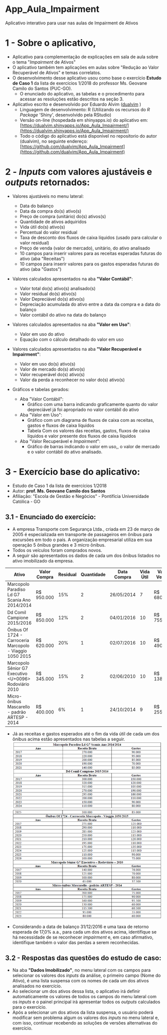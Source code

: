 # App_Aula_Impairment
Aplicativo interativo para usar nas aulas de Impairment de Ativos


# 1 - Sobre o aplicativo,      
 - Aplicativo para complementação de explicações em sala de aula sobre o tema "*Impairment* de Ativos"       
 - O aplicativo também tem aplicações em aulas sobre "Redução ao Valor Recuperável de Ativos" e temas correlatos.     
 - O desenvolvimento desse aplicativo usou como base o exercício **Estudo de Caso 1** da lista de exercícios 1/2018 do professor Ms. Geovane Camilo do Santos (PUC-GO).            
	- O enunciado do aplicativo, as tabelas e o procedimento para acessar as resoluções estão descritos na seção 3.         
 - Aplicativo escrito e desenvolvido por Eduardo Alvim ([dualvim](https://github.com/dualvim/) )     
	- Linguagem de desenvolvimento: R (Utilizando os recursos do *R Package* 'Shiny', desenvolvido pela RStudio)        
	- Versão on-line (hospedada em shinyapps.io) do aplicativo em: [https://dualvim.shinyapps.io/App_Aula_Impairment/](https://dualvim.shinyapps.io/App_Aula_Impairment/)       
	- Todo o código do aplicativo está disponível no repositorio do autor (dualvim), no seguinte endereço: [https://github.com/dualvim/App_Aula_Impairment](https://github.com/dualvim/App_Aula_Impairment)        
      

# 2 - *Inputs* com valores ajustáveis e *outputs* retornados:    
 - Valores ajustáveis no menu lateral:       
	- Data do balanço    
	- Data da compra do(s) ativo(s)     
	- Preço de compra (unitário) do(s) ativos(s)      
	- Quantidade de ativos adquiridos     
	- Vida útil do(s) ativo(s)     
	- Percentual do valor residual    
	- Taxa de desconto dos fluxos de caixa líquidos (usado para calcular o valor residual)     
	- Preço de venda (valor de mercado), unitário, do ativo analisado     
	- 10 campos para inserir valores para as receitas esperadas futuras do ativo (aba "Receitas")      
	- 10 campos para inserir valores para os gastos esperadas futuras do ativo (aba "Gastos")     
       
 
 - Valores calculados apresentados na aba **"Valor Contábil"**:      
	- Valor total do(s) ativo(s) analisado(s)     
	- Valor residual do(s) ativo(s)         
	- Valor Depreciável do(s) ativo(s)        
	- Depreciação acumulada do ativo entre a data da compra e a data do balanço      
	- Valor contábil do ativo na data do balanço       
	

 - Valores calculados apresentados na aba **"Valor em Uso"**:       
	- Valor em uso do ativo     
	- Equação com o cálculo detalhado do valor em uso     
           

 - Valores calculados apresentados na aba **"Valor Recuperável e Impairment"**:       
	- Valor em uso do(s) ativo(s)        
	- Valor de mercado do(s) ativo(s)      
	- Valor recuperável do(s) ativo(s)        
	- Valor da perda a reconhecer no valor do(s) ativo(s)         
        

 - Gráficos e tabelas gerados:       
	- Aba "Valor Contábil":     
		- Gráfico com uma barra indicando graficamente quanto do valor depreciável já foi apropriado no valor contábil do ativo       
	- Aba "Valor em Uso":      
		- Gráfico com um diagrama de fluxos de caixa com as receitas, gastos e fluxos de caixa líquidos      
		- Tabela Com os valores das receitas, gastos, fluxos de caixa líquidos e valor presente dos fluxos de caixa líquidos     
	- Aba "Valor Recuperável e *Impairment*":      
		- Gráfico de barras indicando o valor em uso,, o valor de mercado e o valor contábil do ativo analisado.     
            

# 3 - Exercício base do aplicativo:       
 - Estudo de Caso 1 da lista de exercícios 1/2018    
 - Autor: **prof. Ms. Geovane Camilo dos Santos**      
 - Afiliação: "Escola de Gestão e Negócios" - Pontifícia Universidade Católica - GO                        
         
	 
## 3.1 - Enunciado do exercício:
 - A empresa Transporte com Segurança Ltda., criada em 23 de março de 2005 é especializada em transporte de passageiros em ônibus para excursões em todo o país. A organização empresarial utiliza em sua operação 5 ônibus grandes e 3 micro ônibus.       
 - Todos os veículos foram comprados novos.    
 - A seguir são apresentados os dados de cada um dos ônibus listados no ativo imobilizado da empresa.           
       

Ativo |	Valor Compra |	Residual | Quantidade |	Data Compra | Vida Útil | Valor Venda
----- | ----- | ----- | ----- | ----- | ----- | -----
Marcopolo Paradiso Ld G7 Scania Ano 2014/2014 | R$ 950.000 | 15% | 2 | 26/05/2014 | 7 | R$ 680.000
Dd Comil Campione 2015/2016 | R$ 850.000 | 12% | 2 | 04/01/2016 | 10 | R$ 755.000
Ônibus Of 1724 - Carroceria Marcopolo - Viaggio 1050 2015 | R$ 620.000 | 20% | 1 | 02/07/2016 | 10 | R$ 490.000
Marcopolo Sênior G7 Executivo <U+0096> Rodoviário 2010 | R$ 345.000 | 15% | 2 | 02/06/2010 | 10 | R$ 138.500
Micro-ônibus Mascarello - padrão ARTESP - 2014 | R$ 400.000 | 6% | 1 | 24/10/2014 | 9 | R$ 255.000


 - Já as receitas e gastos esperados até o fim da vida útil de cada um dos ônibus acima estão apresentados nas tabelas a seguir.      
![Quadro2](Quadro02_EC1.PNG)                
![Quadro3](Quadro03_EC1.PNG)                 
           

 - Considerando a data de balanço 31/12/2016 e uma taxa de retorno esperada de 17,0% a.a., para cada um dos ativos acima, identifique se há necessidade de se reconhecer *impairment* e, em caso afirmativo, identifique também o valor das perdas a serem reconhecidas.        
	
	
## 3.2 - Respostas das questões do estudo de caso:      
 - Na aba **"Dados Imobilizado"**, no menu lateral com os campos para selecionar os valores dos *inputs* da análise, o primeiro campo (Nome do Ativo), é uma lista suspensa com os nomes de cada um dos ativos analisados no exercício.      
 - Ao selecionar um dos ativos dessa lista, o aplicativo irá definir automaticamente os valores de todos os campos do menu lateral com os *inputs* e o painel principal irá apresentar todos os *outputs* calculados para o exercício.       
 - Após a selecionar um dos ativos da lista suspensa, o usuário poderá modificar sem problema algum os valores dos *inputs* no menu lateral e, com isso, continuar recebendo as soluções de versões alternativas do exercício.     
           
